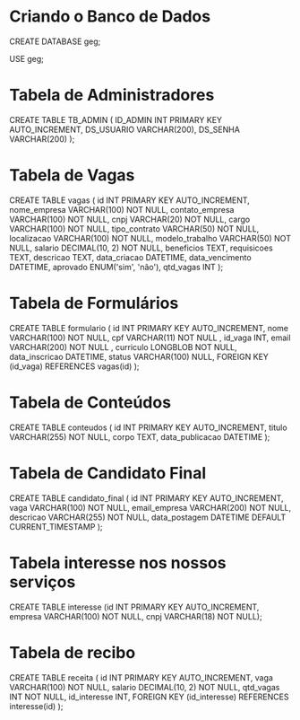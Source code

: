 # Criando o Banco de Dados
CREATE DATABASE geg;

USE geg;

# Tabela de Administradores
CREATE TABLE TB_ADMIN (
    ID_ADMIN INT PRIMARY KEY AUTO_INCREMENT,
    DS_USUARIO VARCHAR(200),
    DS_SENHA VARCHAR(200)
);

# Tabela de Vagas
CREATE TABLE vagas (
    id INT PRIMARY KEY AUTO_INCREMENT,
    nome_empresa VARCHAR(100) NOT NULL,
    contato_empresa VARCHAR(100) NOT NULL,
    cnpj VARCHAR(20) NOT NULL,
    cargo VARCHAR(100) NOT NULL,
    tipo_contrato VARCHAR(50) NOT NULL,
    localizacao VARCHAR(100) NOT NULL,
    modelo_trabalho VARCHAR(50) NOT NULL,
    salario DECIMAL(10, 2) NOT NULL,
    beneficios TEXT,
    requisicoes TEXT,
    descricao TEXT,
    data_criacao DATETIME,
    data_vencimento DATETIME,
    aprovado ENUM('sim', 'não'),
    qtd_vagas INT
);
# Tabela de Formulários
CREATE TABLE formulario (
    id INT PRIMARY KEY AUTO_INCREMENT,
    nome VARCHAR(100) NOT NULL,
    cpf VARCHAR(11) NOT NULL ,
    id_vaga INT,
    email VARCHAR(200) NOT NULL ,
    curriculo LONGBLOB NOT NULL,
    data_inscricao DATETIME,
    status VARCHAR(100) NULL,
    FOREIGN KEY (id_vaga) REFERENCES vagas(id)
);

# Tabela de Conteúdos
CREATE TABLE conteudos (
    id INT PRIMARY KEY AUTO_INCREMENT,
    titulo VARCHAR(255) NOT NULL,
    corpo TEXT,
    data_publicacao DATETIME
);

# Tabela de Candidato Final
CREATE TABLE candidato_final (
    id INT PRIMARY KEY AUTO_INCREMENT,
    vaga VARCHAR(100) NOT NULL,
    email_empresa VARCHAR(200) NOT NULL,
    descricao VARCHAR(255) NOT NULL,
    data_postagem DATETIME DEFAULT CURRENT_TIMESTAMP
);

# Tabela interesse nos nossos serviços

CREATE TABLE interesse 
(id INT PRIMARY KEY AUTO_INCREMENT,
empresa VARCHAR(100) NOT NULL,
cnpj VARCHAR(18) NOT NULL);

# Tabela de recibo

CREATE TABLE receita (
    id INT PRIMARY KEY AUTO_INCREMENT,
    vaga VARCHAR(100) NOT NULL, 
    salario DECIMAL(10, 2) NOT NULL, 
    qtd_vagas INT NOT NULL, 
    id_interesse INT,
    FOREIGN KEY (id_interesse) REFERENCES interesse(id)
);

